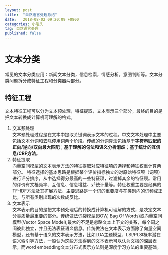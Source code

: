 ```yaml
---
layout: post
title:  "自然语言处理总结"
date:   2018-08-02 09:20:09 +0800
categories: 小笔头
tag: 自然语言处理
published: false
---
```



# 文本分类 #
常见的文本分类应用：新闻文本分类，信息检索，情感分析，意图判断等。文本分类问题拆分成特征工程和分类器两部分。

## 特征工程 ## 
文本特征工程可以分为文本预处理，特征提取，文本表示三个部分，最终的目的是把文本转换成计算机可理解的格式。  
1) 文本预处理  
文本预处理过程是在文本中提取关键词表示文本的过程。中文文本处理中主要包括文本分词和去除停用词两个阶段。传统的分词算法包括基于**字符串匹配的正向/逆向/双向最大匹配**；**基于理解的句法和语义分析消歧**；**基于统计的互信息/CRF方法**。  
2) 特征提取  
向量空间模型的文本表示方法的特征提取对应特征项的选择和特征权重计算两部分。 特征选择的基本思路是根据某个评价指标独立的对原始特征项（词项）进行评分排序，从中选择得分最高的一些特征项，过滤掉其余的特征项。常用的评价有文档频率、互信息、信息增益、χ²统计量等。特征权重主要是经典的TF-IDF方法及其扩展方法，主要思路是一个词的重要度与在类别内的词频成正比，与所有类别出现的次数成反比。  
3) 文本表示  
文本表示的目的是把文本预处理后的转换成计算机可理解的方式，是决定文本分类质量最重要的部分。传统做法词袋模型(BOW, Bag Of Words)或向量空间模型(Vector Space Model),最大的不足是忽略文本上下文的关系，每个词之间彼此独立，并且无法表征语义信息。传统做法在文本表示方面除了向量空间模型，还有基于语义的文本表示方法，比如LDA主题模型、LSI/PLSI概率潜在语义索引等方法，一般认为这些方法得到的文本表示可以认为文档的深层表示，而word embedding文本分布式表示方法则是深度学习方法的重要基础。
